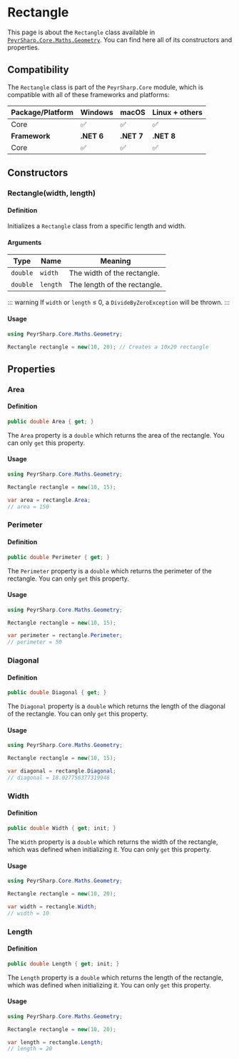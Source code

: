 # Rectangle

This page is about the `Rectangle` class available in [`PeyrSharp.Core.Maths.Geometry`](/core/maths/geometry).
You can find here all of its constructors and properties.

## Compatibility

The `Rectangle` class is part of the `PeyrSharp.Core` module, which is compatible with all of these frameworks and platforms:

| Package/Platform | Windows    | macOS      | Linux + others |
| ---------------- | ---------- | ---------- | -------------- |
| Core             | ✅         | ✅         | ✅             |
| **Framework**    | **.NET 6** | **.NET 7** | **.NET 8**     |
| Core             | ✅         | ✅         | ✅             |

## Constructors

### Rectangle(width, length)

#### Definition

Initializes a `Rectangle` class from a specific length and width.

#### Arguments

| Type     | Name     | Meaning                      |
| -------- | -------- | ---------------------------- |
| `double` | `width`  | The width of the rectangle.  |
| `double` | `length` | The length of the rectangle. |

::: warning
If `width` or `length` ≤ 0, a `DivideByZeroException` will be thrown.
:::

#### Usage

```c#
using PeyrSharp.Core.Maths.Geometry;

Rectangle rectangle = new(10, 20); // Creates a 10x20 rectangle
```

## Properties

### Area

#### Definition

```c#
public double Area { get; }
```

The `Area` property is a `double` which returns the area of the rectangle. You can only `get` this property.

#### Usage

```c#
using PeyrSharp.Core.Maths.Geometry;

Rectangle rectangle = new(10, 15);

var area = rectangle.Area;
// area = 150
```

### Perimeter

#### Definition

```c#
public double Perimeter { get; }
```

The `Perimeter` property is a `double` which returns the perimeter of the rectangle. You can only `get` this property.

#### Usage

```c#
using PeyrSharp.Core.Maths.Geometry;

Rectangle rectangle = new(10, 15);

var perimeter = rectangle.Perimeter;
// perimeter = 50
```

### Diagonal

#### Definition

```c#
public double Diagonal { get; }
```

The `Diagonal` property is a `double` which returns the length of the diagonal of the rectangle. You can only `get` this property.

#### Usage

```c#
using PeyrSharp.Core.Maths.Geometry;

Rectangle rectangle = new(10, 15);

var diagonal = rectangle.Diagonal;
// diagonal = 18.027756377319946
```

### Width

#### Definition

```c#
public double Width { get; init; }
```

The `Width` property is a `double` which returns the width of the rectangle, which was defined when initializing it. You can only `get` this property.

#### Usage

```c#
using PeyrSharp.Core.Maths.Geometry;

Rectangle rectangle = new(10, 20);

var width = rectangle.Width;
// width = 10
```

### Length

#### Definition

```c#
public double Length { get; init; }
```

The `Length` property is a `double` which returns the length of the rectangle, which was defined when initializing it. You can only `get` this property.

#### Usage

```c#
using PeyrSharp.Core.Maths.Geometry;

Rectangle rectangle = new(10, 20);

var length = rectangle.Length;
// length = 20
```
